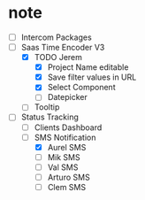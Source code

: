 # note
- [ ] Intercom Packages
- [ ] Saas Time Encoder V3
  - [x] TODO Jerem
    - [x] Project Name editable
    - [x] Save filter values in URL
    - [x] Select Component
    - [ ] Datepicker
  - [ ] Tooltip
- [ ] Status Tracking
  - [ ] Clients Dashboard
  - [ ] SMS Notification
    - [x] Aurel SMS
    - [ ] Mik SMS
    - [ ] Val SMS
    - [ ] Arturo SMS
    - [ ] Clem SMS
